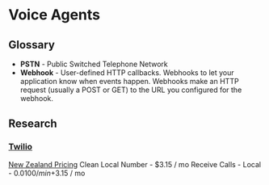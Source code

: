 # Voice Agents

## Glossary

- **PSTN** - Public Switched Telephone Network
- **Webhook** - User-defined HTTP callbacks. Webhooks to let your application know when events happen. Webhooks make an HTTP request (usually a POST 	or GET) to the URL you configured for the webhook.

## Research

### [Twilio](https://www.twilio.com/)

[New Zealand Pricing](https://www.twilio.com/en-us/voice/pricing/nz)
Clean Local Number - $3.15 / mo
Receive Calls - Local - $0.0100 / min +$3.15 / mo
